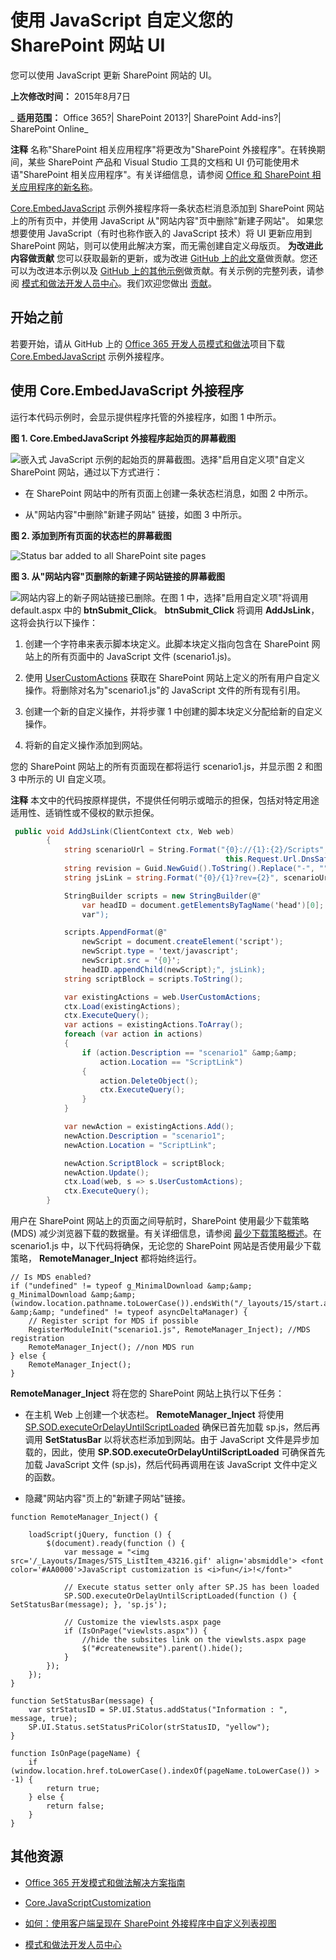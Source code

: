 ﻿
# 使用 JavaScript 自定义您的 SharePoint 网站 UI
 您可以使用 JavaScript 更新 SharePoint 网站的 UI。

 **上次修改时间：** 2015年8月7日

 _ **适用范围：** Office 365?| SharePoint 2013?| SharePoint Add-ins?| SharePoint Online_

 **注释**  名称"SharePoint 相关应用程序"将更改为"SharePoint 外接程序"。在转换期间，某些 SharePoint 产品和 Visual Studio 工具的文档和 UI 仍可能使用术语"SharePoint 相关应用程序"。有关详细信息，请参阅 [Office 和 SharePoint 相关应用程序的新名称](05b07b04-6c8b-4b7e-bd86-e32c589dfead.md#bk_newname)。

[Core.EmbedJavaScript](https://github.com/OfficeDev/PnP/tree/master/Samples/Core.EmbedJavaScript) 示例外接程序将一条状态栏消息添加到 SharePoint 网站上的所有页中，并使用 JavaScript 从"网站内容"页中删除"新建子网站"。
如果您想要使用 JavaScript（有时也称作嵌入的 JavaScript 技术）将 UI 更新应用到 SharePoint 网站，则可以使用此解决方案，而无需创建自定义母版页。 
 **为改进此内容做贡献**
您可以获取最新的更新，或为改进 [GitHub 上的此文章](https://github.com/OfficeDev/PnP-Guidance/blob/master/articles/Customize-your-SharePoint-site-UI-by-using-JavaScript.md)做贡献。您还可以为改进本示例以及 [GitHub 上的其他示例](https://github.com/OfficeDev/PnP)做贡献。有关示例的完整列表，请参阅 [模式和做法开发人员中心](http://dev.office.com/patterns-and-practices)。我们欢迎您做出 [贡献](https://github.com/OfficeDev/PnP/wiki/contributing-to-Office-365-developer-patterns-and-practices)。 

## 开始之前

若要开始，请从 GitHub 上的 [Office 365 开发人员模式和做法](https://github.com/OfficeDev/PnP/tree/dev)项目下载 [Core.EmbedJavaScript](https://github.com/OfficeDev/PnP/tree/master/Samples/Core.EmbedJavaScript) 示例外接程序。


## 使用 Core.EmbedJavaScript 外接程序

运行本代码示例时，会显示提供程序托管的外接程序，如图 1 中所示。 


**图 1. Core.EmbedJavaScript 外接程序起始页的屏幕截图**

![嵌入式 JavaScript 示例的起始页的屏幕截图。](media/bdbf1df9-5027-4c6c-8ae9-152747fbbc1c.png)选择"启用自定义项"自定义 SharePoint 网站，通过以下方式进行：



- 在 SharePoint 网站中的所有页面上创建一条状态栏消息，如图 2 中所示。
    
- 从"网站内容"中删除"新建子网站" 链接，如图 3 中所示。
    

**图 2. 添加到所有页面的状态栏的屏幕截图**

![Status bar added to all SharePoint site pages](media/ccae4093-4640-4339-a5f2-1df66c117cdc.png)


**图 3. 从"网站内容"页删除的新建子网站链接的屏幕截图**

![网站内容上的新子网站链接已删除。](media/0631ce39-76e8-446a-b628-f41c2a066e4c.png)在图 1 中，选择"启用自定义项"将调用 default.aspx 中的  **btnSubmit_Click**。 **btnSubmit_Click** 将调用 **AddJsLink**，这将会执行以下操作：



1. 创建一个字符串来表示脚本块定义。此脚本块定义指向包含在 SharePoint 网站上的所有页面中的 JavaScript 文件 (scenario1.js)。 
    
2. 使用 [UserCustomActions](https://msdn.microsoft.com/library/office/microsoft.sharepoint.spweb.usercustomactions%28v=office.15%29.aspx) 获取在 SharePoint 网站上定义的所有用户自定义操作。将删除对名为"scenario1.js"的 JavaScript 文件的所有现有引用。
    
3.  创建一个新的自定义操作，并将步骤 1 中创建的脚本块定义分配给新的自定义操作。
    
4. 将新的自定义操作添加到网站。
    
您的 SharePoint 网站上的所有页面现在都将运行 scenario1.js，并显示图 2 和图 3 中所示的 UI 自定义项。


    
 **注释**  本文中的代码按原样提供，不提供任何明示或暗示的担保，包括对特定用途适用性、适销性或不侵权的默示担保。




```C#
 public void AddJsLink(ClientContext ctx, Web web)
        {
            string scenarioUrl = String.Format("{0}://{1}:{2}/Scripts", this.Request.Url.Scheme, 
                                                this.Request.Url.DnsSafeHost, this.Request.Url.Port);
            string revision = Guid.NewGuid().ToString().Replace("-", "");
            string jsLink = string.Format("{0}/{1}?rev={2}", scenarioUrl, "scenario1.js", revision);

            StringBuilder scripts = new StringBuilder(@"
                var headID = document.getElementsByTagName('head')[0]; 
                var");

            scripts.AppendFormat(@"
                newScript = document.createElement('script');
                newScript.type = 'text/javascript';
                newScript.src = '{0}';
                headID.appendChild(newScript);", jsLink);
            string scriptBlock = scripts.ToString();

            var existingActions = web.UserCustomActions;
            ctx.Load(existingActions);
            ctx.ExecuteQuery();
            var actions = existingActions.ToArray();
            foreach (var action in actions)
            {
                if (action.Description == "scenario1" &amp;&amp;
                    action.Location == "ScriptLink")
                {
                    action.DeleteObject();
                    ctx.ExecuteQuery();
                }
            }

            var newAction = existingActions.Add();
            newAction.Description = "scenario1";
            newAction.Location = "ScriptLink";

            newAction.ScriptBlock = scriptBlock;
            newAction.Update();
            ctx.Load(web, s => s.UserCustomActions);
            ctx.ExecuteQuery();
        }
```

用户在 SharePoint 网站上的页面之间导航时，SharePoint 使用最少下载策略 (MDS) 减少浏览器下载的数据量。有关详细信息，请参阅 [最少下载策略概述](https://msdn.microsoft.com/library/office/dn456544%28v=office.15%29.aspx)。在 scenario1.js 中，以下代码将确保，无论您的 SharePoint 网站是否使用最少下载策略， **RemoteManager_Inject** 都将始终运行。




```
// Is MDS enabled?
if ("undefined" != typeof g_MinimalDownload &amp;&amp; g_MinimalDownload &amp;&amp; (window.location.pathname.toLowerCase()).endsWith("/_layouts/15/start.aspx") &amp;&amp; "undefined" != typeof asyncDeltaManager) {
    // Register script for MDS if possible
    RegisterModuleInit("scenario1.js", RemoteManager_Inject); //MDS registration
    RemoteManager_Inject(); //non MDS run
} else {
    RemoteManager_Inject();
}
```

 **RemoteManager_Inject** 将在您的 SharePoint 网站上执行以下任务：



- 在主机 Web 上创建一个状态栏。 **RemoteManager_Inject** 将使用 [SP.SOD.executeOrDelayUntilScriptLoaded](https://msdn.microsoft.com/library/office/ff411788%28v=office.14%29.aspx) 确保已首先加载 sp.js，然后再调用 **SetStatusBar** 以将状态栏添加到网站。由于 JavaScript 文件是异步加载的，因此，使用 **SP.SOD.executeOrDelayUntilScriptLoaded** 可确保首先加载 JavaScript 文件 (sp.js)，然后代码再调用在该 JavaScript 文件中定义的函数。
    
- 隐藏"网站内容"页上的"新建子网站"链接。
    



```
function RemoteManager_Inject() {

    loadScript(jQuery, function () {
        $(document).ready(function () {
            var message = "<img src='/_Layouts/Images/STS_ListItem_43216.gif' align='absmiddle'> <font color='#AA0000'>JavaScript customization is <i>fun</i>!</font>"

            // Execute status setter only after SP.JS has been loaded
            SP.SOD.executeOrDelayUntilScriptLoaded(function () { SetStatusBar(message); }, 'sp.js');

            // Customize the viewlsts.aspx page
            if (IsOnPage("viewlsts.aspx")) {
                //hide the subsites link on the viewlsts.aspx page
                $("#createnewsite").parent().hide();
            }
        });
    });
}

function SetStatusBar(message) {
    var strStatusID = SP.UI.Status.addStatus("Information : ", message, true);
    SP.UI.Status.setStatusPriColor(strStatusID, "yellow");
}

function IsOnPage(pageName) {
    if (window.location.href.toLowerCase().indexOf(pageName.toLowerCase()) > -1) {
        return true;
    } else {
        return false;
    }
}

```


## 其他资源



- [Office 365 开发模式和做法解决方案指南](https://msdn.microsoft.com/library/office/dn904529.aspx)
    
- [Core.JavaScriptCustomization](https://github.com/OfficeDev/PnP/tree/master/Scenarios/Core.JavaScriptCustomization)
    
- [如何：使用客户端呈现在 SharePoint 外接程序中自定义列表视图](https://msdn.microsoft.com/library/8d5cabb2-70d0-46a0-bfe0-9e21f8d67d86.aspx)
    
- [模式和做法开发人员中心](http://dev.office.com/patterns-and-practices)
    
